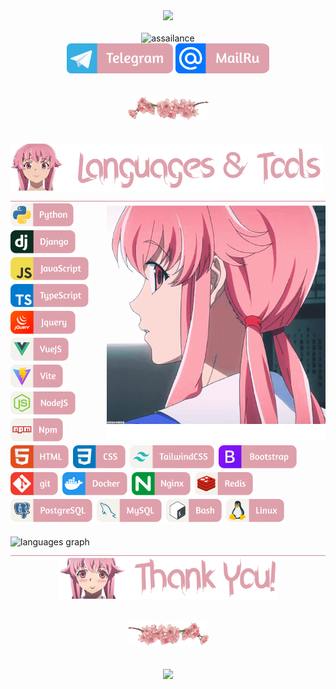 <div align="center"><img src="https://media1.tenor.com/m/h7ewYc7_Yp8AAAAC/future-diary-mirai-nikki.gif" width="800"/></div>

</br>

<div align="center">
  <img src="https://readme-typing-svg.demolab.com?font=Fira+Code&size=55&pause=200&color=dea1ac&center=true&random=false&height=100&lines=assailance" alt="assailance" />
  </br>
  <a href="https://t.me/jdidjskjss"><img src="images/telegram.png" width="170" alt="telegram"/></a>
  <a href="mailto:intellligency@mail.ru"><img src="images/mailru.png" width="150" alt="mailru"/></a>
</div>

</br>
</br>

<div align="center">
  <img src="images/flower.png" width="130" alt="flower"/>
</div>

</br>
</br>

<img src="images/languages_title.png" width="500" alt="languages-title"/>
<img src="images/border.png" width="100%" height="0.5" alt="border"/>
</br>

<img align="right" src="images/yuno.png" width="350"/>
<div align="left">
  <img src="images/python.png" height="40" alt="python" title="Python"/>
  <img src="images/django.png" height="40" alt="django" title="Django"/>
  <img src="images/javascript.png" height="40" alt="javascript" title="Javascript"/>
  <img src="images/typescript.png" height="40" alt="typescript" title="Typescript"/>
  <img src="images/jquery.png" height="40" alt="jquery" title="Jquery"/>
  <img src="images/vue.png" height="40" alt="vue" title="Vue"/>
  <img src="images/vite.png" height="40" alt="vite" title="Vite"/>
  <img src="images/nodejs.png" height="40" alt="nodejs" title="NodeJS"/>
  <img src="images/npm.png" height="40" alt="npm" title="Npm"/>
  <img src="images/html.png" height="40" alt="html" title="HTML"/>
  <img src="images/css.png" height="40" alt="css" title="CSS"/>
  <img src="images/tailwind.png" height="40" alt="tailwind" title="TailwindCSS"/>
  <img src="images/bootstrap.png" height="40" alt="bootstrap" title="Bootstrap"/>
  <img src="images/git.png" height="40" alt="git" title="Git"/>
  <img src="images/docker.png" height="40" alt="docker" title="Docker"/>
  <img src="images/nginx.png" height="40" alt="nginx" title="Nginx"/>
  <img src="images/redis.png" height="40" alt="redis" title="Redis"/>
  <img src="images/postgresql.png" height="40" alt="postgresql" title="PostgreSQL"/>
  <img src="images/mysql.png" height="40" alt="mysql" title="MySQL"/>
  <img src="images/bash.png" height="40" alt="bash" title="Bash"/>
  <img src="images/linux.png" height="40" alt="linux" title="Linux"/>
</div>

</br>

<img src="https://github-readme-stats.vercel.app/api/top-langs?username=assailance&locale=en&hide_title=false&layout=compact&card_width=320&langs_count=5&theme=dracula&hide_border=true&order=2" height="200" alt="languages graph"  />

<img src="images/border.png" width="100%" height="0.5" alt="border"/>

</br>

<div align="center">
  <img src="images/thank-you.png" width="350" alt="thank-you"/>
  </br>
  </br>
  </br>
  <img src="images/flower-2.png" width="130" alt="flower"/>
  </br>
  </br>
  </br>
  <img src="https://media1.tenor.com/m/6MTp0ZYDLMUAAAAC/mirai-nikki-toy.gif" width="670"telegram/>
</div>

